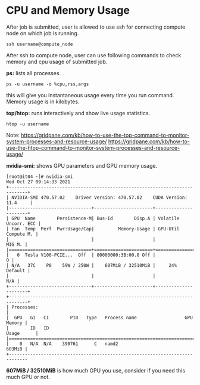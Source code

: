 # CPU and Memory Usage

After job is submitted, user is allowed to use ssh for connecting compute node on which job is running.

`ssh username@compute_node`

After ssh to compute node, user can use following commands to check memory and cpu usage of submitted job.
 
**ps:** lists all processes.

`ps -u username -o %cpu,rss,args`

this will give you instantaneous usage every time you run command. Memory usage is in kilobytes.
 
**top/htop:** runs interactively and show live usage statistics.

`htop -u username`

Note: https://gridpane.com/kb/how-to-use-the-top-command-to-monitor-system-processes-and-resource-usage/
https://gridpane.com/kb/how-to-use-the-htop-command-to-monitor-system-processes-and-resource-usage/
 
**nvidia-smi:** shows GPU parameters and GPU memory usage.
 
 ```
[root@it04 ~]# nvidia-smi
Wed Oct 27 09:14:33 2021
+-----------------------------------------------------------------------------+
| NVIDIA-SMI 470.57.02    Driver Version: 470.57.02    CUDA Version: 11.4     |
|-------------------------------+----------------------+----------------------+
| GPU  Name        Persistence-M| Bus-Id        Disp.A | Volatile Uncorr. ECC |
| Fan  Temp  Perf  Pwr:Usage/Cap|         Memory-Usage | GPU-Util  Compute M. |
|                               |                      |               MIG M. |
|===============================+======================+======================|
|   0  Tesla V100-PCIE...  Off  | 00000000:3B:00.0 Off |                    0 |
| N/A   37C    P0    59W / 250W |    607MiB / 32510MiB |     24%      Default |
|                               |                      |                  N/A |
+-------------------------------+----------------------+----------------------+
+-----------------------------------------------------------------------------+
| Processes:                                                                  |
|  GPU   GI   CI        PID   Type   Process name                  GPU Memory |
|        ID   ID                                                   Usage      |
|=============================================================================|
|    0   N/A  N/A    390761      C   namd2                             603MiB |
+-----------------------------------------------------------------------------
```

**607MiB / 32510MiB** is how much GPU you use, consider if you need this much GPU or not.